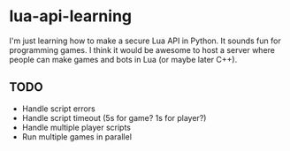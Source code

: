 # lua-api-learning

I'm just learning how to make a secure Lua API in Python. It sounds fun for programming games. I think it would be awesome to host a server where people can make games and bots in Lua (or maybe later C++).

## TODO
 - Handle script errors
 - Handle script timeout (5s for game? 1s for player?)
 - Handle multiple player scripts
 - Run multiple games in parallel
